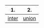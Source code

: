 | 1. | 2. |
|-----|-----|
|[inter](https://github.com/Ysoroko/exams_42/tree/master/exam_rank2/first_question/1_inter) | [union](https://github.com/Ysoroko/exams_42/tree/master/exam_rank2/second_question/1_union)|
